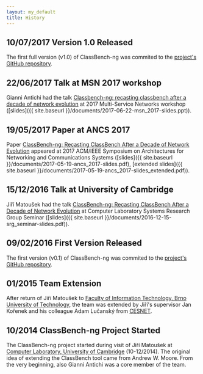 ```yaml
---
layout: my_default
title: History
---
```



## 10/07/2017 Version 1.0 Released

The first full version (v1.0) of ClassBench-ng was commited to the [project's GitHub repository](
https://github.com/classbench-ng/classbench-ng).

## 22/06/2017 Talk at MSN 2017 workshop

Gianni Antichi had the talk [Classbench-ng: recasting classbench after a decade of network evolution](http://coseners.net/previous/coseners-2017/) at 2017 Multi-Service Networks workshop ([slides]({{ site.baseurl }}/documents/2017-06-22-msn_2017-slides.ppt)).

## 19/05/2017 Paper at ANCS 2017

Paper [ClassBench-ng: Recasting ClassBench After a Decade of Network Evolution](http://dl.acm.org/citation.cfm?id=3101101) appeared at 2017 ACM/IEEE Symposium on Architectures for Networking and Communications Systems ([slides]({{ site.baseurl }}/documents/2017-05-19-ancs_2017-slides.pdf), [extended slides]({{ site.baseurl }}/documents/2017-05-19-ancs_2017-slides_extended.pdf)).

## 15/12/2016 Talk at University of Cambridge

Jiří Matoušek had the talk [ClassBench-ng: Recasting ClassBench After a Decade of Network Evolution](http://talks.cam.ac.uk/talk/index/69182) at Computer Laboratory Systems Research Group Seminar ([slides]({{ site.baseurl }}/documents/2016-12-15-srg_seminar-slides.pdf)).

## 09/02/2016 First Version Released

The first version (v0.1) of ClassBench-ng was commited to the [project's GitHub repository](
https://github.com/classbench-ng/classbench-ng).

## 01/2015 Team Extension

After return of Jiří Matoušek to [Faculty of Information Technology, Brno University of Technology](http://www.fit.vutbr.cz/.en), the team was extended by Jiří's supervisor Jan Kořenek and his colleague Adam Lučanský from [CESNET](https://www.cesnet.cz/?lang=en).

## 10/2014 ClassBench-ng Project Started

The ClassBench-ng project started during visit of Jiří Matoušek at [Computer Laboratory, University of Cambridge](http://www.cl.cam.ac.uk/) (10-12/2014). The original idea of extending the ClassBench tool came from Andrew W. Moore. From the very beginning, also Gianni Antichi was a core member of the team.

